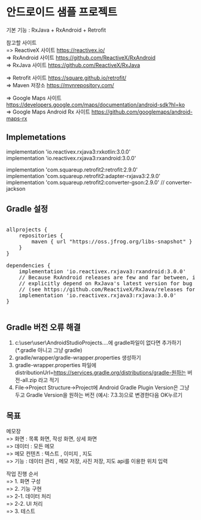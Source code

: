# 안드로이드 샘플 프로젝트 

기본 기능 : RxJava + RxAndroid + Retrofit
  
참고할 사이트  
=> ReactiveX 사이트 https://reactivex.io/  
=> RxAndroid 사이트 https://github.com/ReactiveX/RxAndroid  
=> RxJava 사이트 https://github.com/ReactiveX/RxJava  
  
=> Retrofit 사이트 https://square.github.io/retrofit/  
=> Maven 저장소 https://mvnrepository.com/  

=> Google Maps 사이트 https://developers.google.com/maps/documentation/android-sdk?hl=ko  
=> Google Maps Android Rx 사이트 https://github.com/googlemaps/android-maps-rx  
  
## Implemetations  
  
implementation 'io.reactivex.rxjava3:rxkotlin:3.0.0'  
implementation 'io.reactivex.rxjava3:rxandroid:3.0.0'  
  
implementation 'com.squareup.retrofit2:retrofit:2.9.0'  
implementation 'com.squareup.retrofit2:adapter-rxjava3:2.9.0'  
implementation 'com.squareup.retrofit2:converter-gson:2.9.0'  //  converter-jackson   
  
## Gradle 설정  
<pre>
</code>
allprojects {  
    repositories {  
        maven { url "https://oss.jfrog.org/libs-snapshot" }  
    }  
}  
  
dependencies {  
    implementation 'io.reactivex.rxjava3:rxandroid:3.0.0'  
    // Because RxAndroid releases are few and far between, it is recommended you also  
    // explicitly depend on RxJava's latest version for bug fixes and new features.  
    // (see https://github.com/ReactiveX/RxJava/releases for latest 3.x.x version)  
    implementation 'io.reactivex.rxjava3:rxjava:3.0.0'  
}  
</code>
</pre>  

## Gradle 버전 오류 해결
1. c:\user\user\AndroidStudioProjects....에 gradle파일이 없다면 추가하기 (*.gradle 아니고 그냥 gradle)
2. gradle/wrapper/gradle-wrapper.properties 생성하기
3. gradle-wrapper.properties 파일에distributionUrl=https://services.gradle.org/distributions/gradle-원하는 버전-all.zip 라고 적기
4. File->Project Structure->Project에 Android Gradle Plugin Version은 그냥 두고 Gradle Version을 원하는 버전 (예시: 7.3.3)으로 변경한다음 OK누르기

## 목표  
메모장  
=> 화면 : 목록 화면, 작성 화면, 상세 화면  
=> 데이터 : 모든 메모   
=> 메모 컨텐츠 : 텍스트 , 이미지 , 지도  
=> 기능 : 데이터 관리 , 메모 저장, 사진 저장, 지도 api를 이용한 위치 입력
  
작업 진행 순서  
=> 1. 화면 구성  
=> 2. 기능 구현  
=> 2-1. 데이터 처리  
=> 2-2. UI 처리   
=> 3. 테스트  
